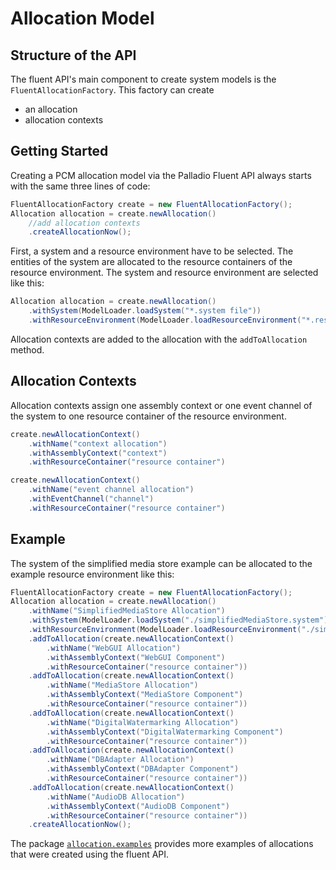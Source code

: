 # Allocation Model
## Structure of the API
The fluent API's main component to create system models is the ```FluentAllocationFactory```. This factory can create
- an allocation
- allocation contexts

## Getting Started
Creating a PCM allocation model via the Palladio Fluent API always starts with the same three lines of code:
```java
FluentAllocationFactory create = new FluentAllocationFactory();
Allocation allocation = create.newAllocation()
    //add allocation contexts
    .createAllocationNow();
```
First, a system and a resource environment have to be selected. The entities of the system are allocated to the resource containers of the resource environment. The system and resource environment are selected like this:
```java
Allocation allocation = create.newAllocation()
    .withSystem(ModelLoader.loadSystem("*.system file"))
    .withResourceEnvironment(ModelLoader.loadResourceEnvironment("*.resourceenvironment file"))
```
Allocation contexts are added to the allocation with the ```addToAllocation``` method.

## Allocation Contexts
Allocation contexts assign one assembly context or one event channel of the system to one resource container of the resource environment.
```java
create.newAllocationContext()
    .withName("context allocation")
    .withAssemblyContext("context")
    .withResourceContainer("resource container")
```
```java
create.newAllocationContext()
    .withName("event channel allocation")
    .withEventChannel("channel")
    .withResourceContainer("resource container")
```

## Example
The system of the simplified media store example can be allocated to the example resource environment like this:
```java
FluentAllocationFactory create = new FluentAllocationFactory();
Allocation allocation = create.newAllocation()
    .withName("SimplifiedMediaStore Allocation")
    .withSystem(ModelLoader.loadSystem("./simplifiedMediaStore.system"))
    .withResourceEnvironment(ModelLoader.loadResourceEnvironment("./simplifiedMediaStore.resourceenvironment"))
    .addToAllocation(create.newAllocationContext()
        .withName("WebGUI Allocation")
        .withAssemblyContext("WebGUI Component")
        .withResourceContainer("resource container"))
    .addToAllocation(create.newAllocationContext()
        .withName("MediaStore Allocation")
        .withAssemblyContext("MediaStore Component")
        .withResourceContainer("resource container"))
    .addToAllocation(create.newAllocationContext()
        .withName("DigitalWatermarking Allocation")
        .withAssemblyContext("DigitalWatermarking Component")
        .withResourceContainer("resource container"))
    .addToAllocation(create.newAllocationContext()
        .withName("DBAdapter Allocation")
        .withAssemblyContext("DBAdapter Component")
        .withResourceContainer("resource container"))
    .addToAllocation(create.newAllocationContext()
        .withName("AudioDB Allocation")
        .withAssemblyContext("AudioDB Component")
        .withResourceContainer("resource container"))
    .createAllocationNow();
```

The package [```allocation.examples```](bundles/org.palladiosimulator.generator.fluent/src/org/palladiosimulator/generator/fluent/allocation/examples/) provides more examples of allocations that were created using the fluent API.